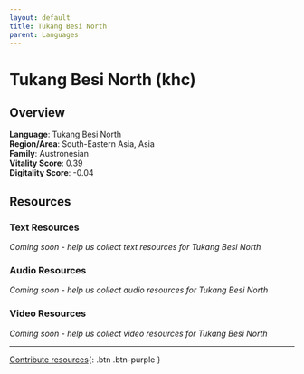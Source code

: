 ```yaml
---
layout: default
title: Tukang Besi North
parent: Languages
---
```


# Tukang Besi North (khc)

## Overview

**Language**: Tukang Besi North  
**Region/Area**: South-Eastern Asia, Asia  
**Family**: Austronesian  
**Vitality Score**: 0.39  
**Digitality Score**: -0.04  

## Resources

### Text Resources
*Coming soon - help us collect text resources for Tukang Besi North*

### Audio Resources
*Coming soon - help us collect audio resources for Tukang Besi North*

### Video Resources
*Coming soon - help us collect video resources for Tukang Besi North*

---

[Contribute resources](https://fairtrain.github.io/){: .btn .btn-purple }
